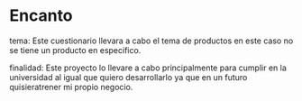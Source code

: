  # Encanto


tema: Este cuestionario llevara a cabo el tema de productos en este caso no se tiene un producto en especifico.


finalidad: Este proyecto lo llevare a cabo principalmente para cumplir en la universidad al igual que quiero desarrollarlo ya que en un futuro quisieratrener mi propio negocio.
